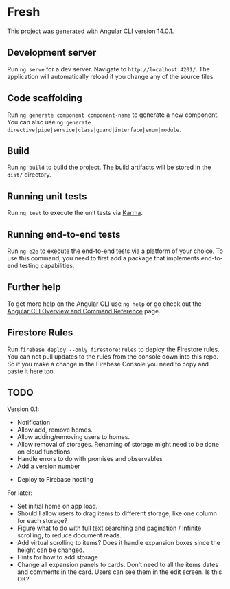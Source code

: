 # Fresh

This project was generated with [Angular CLI](https://github.com/angular/angular-cli) version 14.0.1.

## Development server

Run `ng serve` for a dev server. Navigate to `http://localhost:4201/`. The application will automatically reload if you change any of the source files.

## Code scaffolding

Run `ng generate component component-name` to generate a new component. You can also use `ng generate directive|pipe|service|class|guard|interface|enum|module`.

## Build

Run `ng build` to build the project. The build artifacts will be stored in the `dist/` directory.

## Running unit tests

Run `ng test` to execute the unit tests via [Karma](https://karma-runner.github.io).

## Running end-to-end tests

Run `ng e2e` to execute the end-to-end tests via a platform of your choice. To use this command, you need to first add a package that implements end-to-end testing capabilities.

## Further help

To get more help on the Angular CLI use `ng help` or go check out the [Angular CLI Overview and Command Reference](https://angular.io/cli) page.

## Firestore Rules

Run `firebase deploy --only firestore:rules` to deploy the Firestore rules. You can not pull updates to the rules from the console down into this repo. So if you make a change in the Firebase Console you need to copy and paste it here too.

## TODO

Version 0.1:

- Notification
- Allow add, remove homes.
- Allow adding/removing users to homes.
- Allow removal of storages. Renaming of storage might need to be done on cloud functions.
- Handle errors to do with promises and observables
- Add a version number
<!-- - Change to PWA -->
- Deploy to Firebase hosting

For later:

- Set initial home on app load.
- Should I allow users to drag items to different storage, like one column for each storage?
- Figure what to do with full text searching and pagination / infinite scrolling, to reduce document reads.
- Add virtual scrolling to items? Does it handle expansion boxes since the height can be changed.
- Hints for how to add storage
- Change all expansion panels to cards. Don't need to all the items dates and comments in the card. Users can see them in the edit screen. Is this OK?
